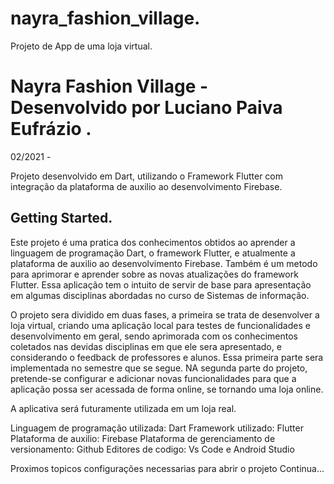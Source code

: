 
# nayra_fashion_village.
Projeto de App de uma loja virtual.
# Nayra Fashion Village - Desenvolvido por Luciano Paiva Eufrázio .
02/2021 -

Projeto desenvolvido em Dart, utilizando o Framework Flutter com integração da plataforma de auxilio ao desenvolvimento Firebase.

## Getting Started.

Este projeto é uma pratica dos conhecimentos obtidos ao aprender a linguagem de programação Dart, o framework Flutter, e atualmente a plataforma de auxilio ao desenvolvimento Firebase. Também é um metodo para aprimorar e aprender sobre as novas atualizações do framework Flutter.
Essa aplicação tem o intuito de servir de base para apresentação em algumas disciplinas abordadas no curso de Sistemas de informação.

O projeto sera dividido em duas fases, a primeira se trata de desenvolver a loja virtual, criando uma aplicação local para testes
de funcionalidades e desenvolvimento em geral, sendo aprimorada com os conhecimentos coletados nas devidas disciplinas em que ele sera apresentado,
e considerando o feedback de professores e alunos. Essa primeira parte sera implementada no semestre que se segue. 
NA segunda parte do projeto, pretende-se configurar e adicionar novas funcionalidades para que a aplicação possa ser acessada de forma online, 
se tornando uma loja online.

A aplicativa será futuramente utilizada em um loja real.

Linguagem de programação utilizada: Dart
Framework utilizado: Flutter
Plataforma de auxilio: Firebase
Plataforma de gerenciamento de versionamento: Github
Editores de codigo: Vs Code e Android Studio

Proximos topicos configurações necessarias para abrir o projeto
Continua...

